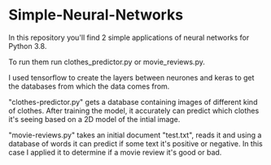 ﻿# Simple-Neural-Networks

In this repository you'll find 2 simple applications of neural networks for Python 3.8.

To run them run clothes_predictor.py or movie_reviews.py.

I used tensorflow to create the layers between neurones and keras to get the databases from which the data comes from.

"clothes-predictor.py" gets a database containing images of different kind of clothes. After training the model, it accurately can predict which clothes it's seeing based on a 2D model of the intial image.

"movie-reviews.py" takes an initial document "test.txt", reads it and using a database of words it can predict if some text it's positive or negative.
In this case I applied it to determine if a movie review it's good or bad.
